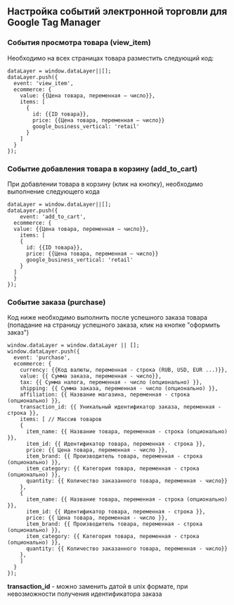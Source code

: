 ## Настройка событий электронной торговли для Google Tag Manager

### События просмотра товара (view_item)
Необходимо на всех страницах товара разместить следующий код:
```
dataLayer = window.dataLayer||[];
dataLayer.push({
  event: 'view_item',
  ecommerce: {
    value: {{Цена товара, переменная – число}},
    items: [
      {
        id: {{ID товара}},
        price: {{Цена товара, переменная – число}}
        google_business_vertical: 'retail'
      }
    ]
  }
});
```

### Событие добавления товара в корзину (add_to_cart)
При добавлении товара в корзину (клик на кнопку), необходимо выполнение следующего кода
```
dataLayer = window.dataLayer||[];
dataLayer.push({
	event: 'add_to_cart',
  ecommerce: {
  value: {{Цена товара, переменная – число}},
	items: [
    {
      id: {{ID товара}},
      price: {{Цена товара, переменная – число}}
      google_business_vertical: 'retail'
    }
  ]
  }
});
```

### Событие заказа (purchase)
Код ниже необходимо выполнить после успешного заказа товара (попадание на страницу успешного заказа, клик на кнопке "оформить заказ")
```
window.dataLayer = window.dataLayer || [];
window.dataLayer.push({
  event: 'purchase',
  ecommerce: {
    currency: {{Код валюты, переменная - строка (RUB, USD, EUR ...)}},
    value: {{ Сумма заказа, переменная - число}},
    tax: {{ Сумма налога, переменная - число (опционально) }},
    shipping: {{ Сумма заказа, переменная - число (опционально) }},
    affiliation: {{ Название магазина, переменная - строка (опционально) }},
    transaction_id: {{ Уникальный идентификатор заказа, переменная - строка }},
    items: [ // Массив товаров
    {
      item_name: {{ Название товара, переменная - строка (опционально) }},
      item_id: {{ Идентификатор товара, переменная - строка }},
      price: {{ Цена товара, переменная - число }},
      item_brand: {{ Производитель товара, переменная - строка (опционально) }},
      item_category: {{ Категория товара, переменная - строка (опционально) }},
      quantity: {{ Количество заказанного товара, переменная - число}}
    },
    {
      item_name: {{ Название товара, переменная - строка (опционально) }},
      item_id: {{ Идентификатор товара, переменная - строка }},
      price: {{ Цена товара, переменная - число }},
      item_brand: {{ Производитель товара, переменная - строка (опционально) }},
      item_category: {{ Категория товара, переменная - строка (опционально) }},
      quantity: {{ Количество заказанного товара, переменная - число}}
    },
    ]
  }
});
```
**transaction_id** - можно заменить датой в unix формате, при невозможности получения идентификатора заказа 
